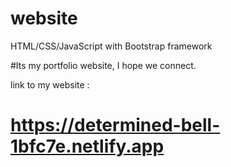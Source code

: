 # website
HTML/CSS/JavaScript with Bootstrap framework

#Its my portfolio website, I hope we connect.

link to my website :
# https://determined-bell-1bfc7e.netlify.app
